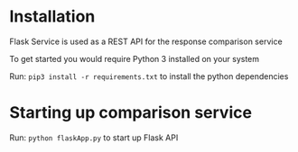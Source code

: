 # Installation

Flask Service is used as a REST API for the response comparison service

To get started you would require Python 3 installed on your system

Run: `pip3 install -r requirements.txt` to install the python dependencies

# Starting up comparison service

Run: `python flaskApp.py` to start up Flask API